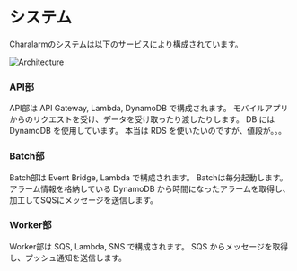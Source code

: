 # システム

Charalarmのシステムは以下のサービスにより構成されています。

![Architecture](image/infra-architecture.png)


### API部

API部は API Gateway, Lambda, DynamoDB で構成されます。
モバイルアプリからのリクエストを受け、データを受け取ったり渡したりします。
DB には DynamoDB を使用しています。
本当は RDS を使いたいのですが、値段が。。。


### Batch部

Batch部は Event Bridge, Lambda で構成されます。
Batchは毎分起動します。
アラーム情報を格納している DynamoDB から時間になったアラームを取得し、加工してSQSにメッセージを送信します。


### Worker部

Worker部は SQS, Lambda, SNS で構成されます。
SQS からメッセージを取得し、プッシュ通知を送信します。